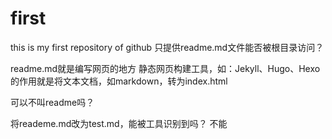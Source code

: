 # first
this is my first repository of github
只提供readme.md文件能否被根目录访问？

readme.md就是编写网页的地方
静态网页构建工具，如：Jekyll、Hugo、Hexo的作用就是将文本文档，如markdown，转为index.html

可以不叫readme吗？

将reademe.md改为test.md，能被工具识别到吗？
不能
